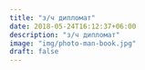 ```yaml
---
title: "з/ч дипломат"
date: 2018-05-24T16:12:37+06:00
description: "з/ч дипломат"
image: "img/photo-man-book.jpg"
draft: false
---
```

